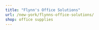 ```yaml
---
title: "Flynn's Office Solutions"
url: /new-york/flynns-office-solutions/
shop: office supplies
---
```

